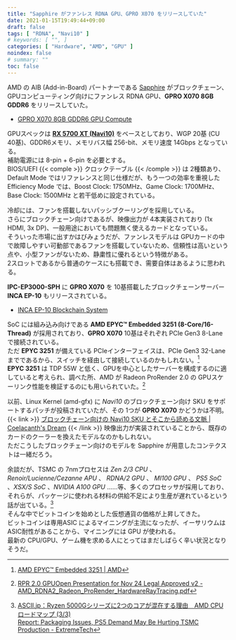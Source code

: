 ```yaml
---
title: "Sapphire がファンレス RDNA GPU、GPRO X070 をリリースしていた"
date: 2021-01-15T19:49:44+09:00
draft: false
tags: [ "RDNA", "Navi10" ]
# keywords: [ "", ]
categories: [ "Hardware", "AMD", "GPU" ]
noindex: false
# summary: ""
toc: false
---
```


AMD の AIB (Add-in-Board) パートナーである [Sapphire](https://www.sapphiretech.com/en) がブロックチェーン、GPUコンピューティング向けにファンレス RDNA GPU、**GPRO X070 8GB GDDR6** をリリースしていた。  

 * [GPRO X070 8GB GDDR6 GPU Compute](https://www.sapphiretech.com/en/commercial/gpro-x070-gpu-compute-graphics)

GPUスペックは **[RX 5700 XT (Navi10)](https://www.amd.com/en/products/graphics/amd-radeon-rx-5700-xt#product-specs)** をベースとしており、WGP 20基 (CU 40基)、GDDR6メモリ、メモリバス幅 256-bit、メモリ速度 14Gbps となっている。  
補助電源には 8-pin + 6-pin を必要とする。  
BIOS/UEFI {{< comple >}} クロックテーブル {{< /comple >}} は 2種類あり、Default Mode ではリファレンスと同じ仕様だが、もう一つの効率を重視した Efficiency Mode では、Boost Clock: 1750MHz、Game Clock: 1700MHz、Base Clock: 1500MHz と若干低めに設定されている。  

冷却には、ファンを搭載しないパッシブクーリングを採用している。  
さらにブロックチェーン向けであるが、映像出力が 4本実装されており (1x HDMI, 3x DP)、一般用途においても問題無く使えるカードとなっている。  
そういった市場に出すかはびみょうだが、ファンレスモデルは GPUカードの中で故障しやすい可動部であるファンを搭載していないため、信頼性は高いという点や、小型ファンがないため、静粛性に優れるという特徴がある。  
2スロットであるから普通のケースにも搭載でき、需要自体はあるように思われる。  

**IPC-EP3000-SPH** に **GPRO X070** を 10基搭載したブロックチェーンサーバー **INCA EP-10** もリリースされている。  

 * [INCA EP-10 Blockchain System](https://www.sapphiretech.com/en/commercial/inca-ep_10-blockchain-server)

SoC には組み込み向けである **AMD EPYC™ Embedded 3251 (8-Core/16-Thread)** が採用されており、**GPRO X070** 10基はそれぞれ PCIe Gen3 8-Lane で接続されている。  
ただ **EPYC 3251** が備えている PCIeインターフェイスは、PCIe Gen3 32-Lane までであるから、スイッチを経由して接続しているのかもしれない。[^epyc-3251]  
**EPYC 3251** は TDP 55W と低く、GPUを中心としたサーバーを構成するのに適していると考えられ、調べた所、AMD が Radeon ProRender 2.0 の GPUスケーリンク性能を検証するのにも用いられていた。[^gpuopen-prorender]  

[^epyc-3251]: [AMD EPYC™ Embedded 3251 | AMD](https://www.amd.com/en/product/7251)
[^gpuopen-prorender]: [RPR 2.0 GPUOpen Presentation for Nov 24 Legal Approved v2 - AMD_RDNA2_Radeon_ProRender_HardwareRayTracing.pdf](https://gpuopen.com/wp-content/uploads/slides/AMD_RDNA2_Radeon_ProRender_HardwareRayTracing.pdf)

以前、Linux Kernel (amd-gfx) に *Navi10* のブロックチェーン向け SKU をサポートするパッチが投稿されていたが、その 1つが **GPRO X070** かどうかは不明。  
{{< link >}} [ブロックチェーン向けの Navi10 SKU とそこから読める文脈 | Coelacanth's Dream](/posts/2020/10/21/navi10-sku-for-blockchain/) {{< /link >}}
映像出力が実装されていることから、既存のカードのクーラーを換えたモデルなのかもしれない。  
ただこうしたブロックチェーン向けのモデルを Sapphire が用意したコンテクストは一緒だろう。  

余談だが、TSMC の 7nmプロセスは *Zen 2/3 CPU* 、*Renoir/Lucienne/Cezanne APU* 、 *RDNA/2 GPU* 、 *MI100 GPU* 、 *PS5 SoC* 、*XSX/S SoC* 、*NVIDIA A100 GPU* ……等、多くのプロセッサが採用しており、  
それらが、パッケージに使われる材料の供給不足により生産が遅れているという話が出ている。[^tsmc]  
そんな中でビットコインを始めとした仮想通貨の価格が上昇してきた。  
ビットコインは専用ASIC によるマイニングが主流になったが、イーサリウムは ASIC耐性があることから、マイニングには GPU が使われる。  
最新の CPU/GPU、ゲーム機を求める人にとってはまだしばらく辛い状況となりそうだ。  

[^tsmc]: [ASCII.jp：Ryzen 5000Gシリーズに2つのコアが混在する理由　AMD CPUロードマップ (3/3)](https://ascii.jp/elem/000/004/039/4039743/3/) <br> [Report: Packaging Issues, PS5 Demand May Be Hurting TSMC Production - ExtremeTech](https://www.extremetech.com/computing/318937-report-packaging-issues-ps5-demand-may-be-hurting-tsmc-production)
